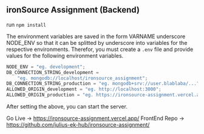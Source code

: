 ## ironSource Assignment (Backend)

run `npm install`

The environment variables are saved in the form VARNAME underscore NODE_ENV so that
it can be splitted by underscore into variables for the respective environments. Therefor, you must create a `.env` file and provide values for the following environment variables.

```js
NODE_ENV = "eg. development";
DB_CONNECTION_STRING_development =
	"eg. mongodb://localhost/ironsource_assignment";
DB_CONNECTION_STRING_production = "eg. mongodb+srv://user.blablaba/...";
ALLOWED_ORIGIN_development = "eg. http://localhost:3000";
ALLOWED_ORIGIN_production = "eg. https://ironsource-assignment.vercel.app";
```

After setting the above, you can start the server.

Go Live -> https://ironsource-assignment.vercel.app/
FrontEnd Repo -> https://github.com/julius-ek-hub/ironsource-assignment/
